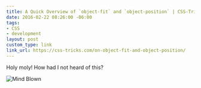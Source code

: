```yaml
---
title: A Quick Overview of `object-fit` and `object-position` | CSS-Tricks
date: 2016-02-22 08:26:00 -06:00
tags:
- CSS
- development
layout: post
custom_type: link
link_url: https://css-tricks.com/on-object-fit-and-object-position/
---
```


Holy moly! How had I not heard of this?

![Mind Blown](/uploads/mind-blown.gif)
